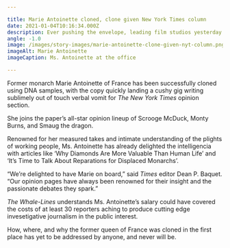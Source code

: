 ```yaml
---

title: Marie Antoinette cloned, clone given New York Times column
date: 2021-01-04T10:16:34.000Z
description: Ever pushing the envelope, leading film studios yesterday revealed plans to release a cheap, cynical biopic every other day in 2021.
angle: -1.0
image: /images/story-images/marie-antoinette-clone-given-nyt-column.png
imageAlt: Marie Antoinette
imageCaption: Ms. Antoinette at the office

---
```


Former monarch Marie Antoinette of France has been successfully cloned using DNA samples, with the copy quickly landing a cushy gig writing sublimely out of touch verbal vomit for _The New York Times_ opinion section.

She joins the paper’s all-star opinion lineup of Scrooge McDuck, Monty Burns, and Smaug the dragon.

Renowned for her measured takes and intimate understanding of the plights of working people, Ms. Antoinette has already delighted the intelligencia with articles like ‘Why Diamonds Are More Valuable Than Human Life’ and ‘It’s Time to Talk About Reparations for Displaced Monarchs’.

“We’re delighted to have Marie on board,” said _Times_ editor Dean P. Baquet. “Our opinion pages have always been renowned for their insight and the passionate debates they spark.”

_The Whale-Lines_ understands Ms. Antoinette’s salary could have covered the costs of at least 30 reporters aching to produce cutting edge invesetigative journalism in the public interest.

How, where, and why the former queen of France was cloned in the first place has yet to be addressed by anyone, and never will be.